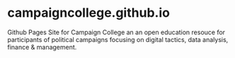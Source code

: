 campaigncollege.github.io
=========================
Github Pages Site for Campaign College an an open education resouce for participants of political campaigns focusing on digital tactics, data analysis, finance & management.
